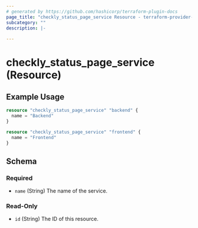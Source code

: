 ```yaml
---
# generated by https://github.com/hashicorp/terraform-plugin-docs
page_title: "checkly_status_page_service Resource - terraform-provider-checkly"
subcategory: ""
description: |-
  
---
```


# checkly_status_page_service (Resource)



## Example Usage

```terraform
resource "checkly_status_page_service" "backend" {
  name = "Backend"
}

resource "checkly_status_page_service" "frontend" {
  name = "Frontend"
}
```

<!-- schema generated by tfplugindocs -->
## Schema

### Required

- `name` (String) The name of the service.

### Read-Only

- `id` (String) The ID of this resource.
